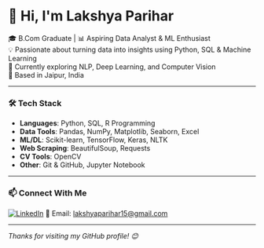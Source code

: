 # 👋 Hi, I'm Lakshya Parihar

🎓 B.Com Graduate | 📊 Aspiring Data Analyst & ML Enthusiast  
💡 Passionate about turning data into insights using Python, SQL & Machine Learning  
🚀 Currently exploring NLP, Deep Learning, and Computer Vision  
📍 Based in Jaipur, India

---

### 🛠️ Tech Stack

- **Languages**: Python, SQL, R Programming
- **Data Tools**: Pandas, NumPy, Matplotlib, Seaborn, Excel
- **ML/DL**: Scikit-learn, TensorFlow, Keras, NLTK
- **Web Scraping**: BeautifulSoup, Requests
- **CV Tools**: OpenCV
- **Other**: Git & GitHub, Jupyter Notebook

---

### 📫 Connect With Me

[![LinkedIn](https://img.shields.io/badge/LinkedIn-blue?style=flat&logo=linkedin)](https://www.linkedin.com/in/lakshyaparihar15/)
📧 Email: lakshyaparihar15@gmail.com

---

_Thanks for visiting my GitHub profile! 😊_
